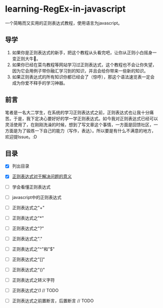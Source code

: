 # learning-RegEx-in-javascript

一个简略而又实用的正则表达式教程，使用语言为javascript。

## 导学

1. 如果你是正则表达式的新手，把这个教程从头看完吧，让你从正则小白摇身一变正则大牛:rocket:。
2. 如果你已经在菜鸟教程等网站学习过正则表达式，这个教程也不会让你失望，因为它会用例子带你融汇学习到的知识，并且会给你带来一些新的知识。
3. 如果正则表达式的所有知识你都已经会了（惊呼），那这个语法速览表一定会成为你爱不释手的学习神器。

## 前言

笔者是一名大二学生，在系统的学习正则表达式之前，正则表达式也让我十分痛苦。于是，我下定决心要好好的学一学正则表达式。如今我对正则表达式已经可以灵活使用了，在刚刚洗澡的时候，想到了写文章这个事情，一方面是回馈社区，一方面是为了锻炼一下自己的能力（写作，表达）。所以要是有什么不满意的地方，欢迎提Issue。:D

## 目录

- [x] 列出目录
- [x] [正则表达式对于解决问题的意义](https://github.com/hanhan9449/learning-RegEx-in-javascript-/blob/master/articles/the%20significance%20of%20RegEx%20in%20solving%20problems.md)
- [ ] 学会看懂正则表达式
- [ ] javascript中的正则表达式
- [ ] 正则表达式之"+"
- [ ] 正则表达式之"*"
- [ ] 正则表达式之"?"
- [ ] 正则表达式之"."
- [ ] 正则表达式之"^"和"$"
- [ ] 正则表达式之"[]"
- [ ] 正则表达式之"()"
- [ ] 正则表达式之转义字符
- [ ] 正则表达式之\1 // TODO
- [ ] 正则表达式之前置断言，后置断言 // TODO

